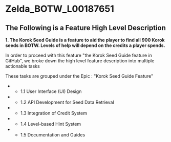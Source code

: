 # Zelda_BOTW_L00187651

## The Following is a Feature High Level Description

**1. The Korok Seed Guide is a feature to aid the player to find all 900 Korok seeds in BOTW. Levels of help will depend on the credits a player spends.**

In order to proceed with this feature "the Korok Seed Guide feature in GitHub", we broke down the high level feature description into multiple actionable tasks

These tasks are grouped under the Epic : "Korok Seed Guide Feature"

* - 1.1 User Interface (UI) Design

* - 1.2 API Development for Seed Data Retrieval

* - 1.3 Integration of Credit System

* - 1.4 Level-based Hint System

* - 1.5 Documentation and Guides

